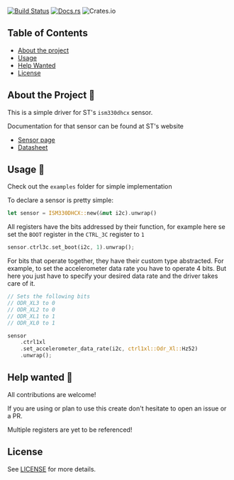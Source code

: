 [![Build Status](https://github.com/sousandrei/ism330dhcx/workflows/Main/badge.svg)](https://github.com/sousandrei/ism330dhcx/actions)
[![Docs.rs](https://docs.rs/ism330dhcx/badge.svg)](https://docs.rs/ism330dhcx)
![Crates.io](https://img.shields.io/crates/v/ism330dhcx)

## Table of Contents

- [About the project](#about)
- [Usage](#usage)
- [Help Wanted](#help-wanted)
- [License](#license)

## <a name="about"></a> About the Project 📃

This is a simple driver for ST's `ism330dhcx` sensor.

Documentation for that sensor can be found at ST's website

- [Sensor page](https://www.st.com/en/mems-and-sensors/ism330dhcx.html)
- [Datasheet](https://www.st.com/resource/en/datasheet/ism330dhcx.pdf)

## <a name="usage"></a> Usage 👀

Check out the `examples` folder for simple implementation

To declare a sensor is pretty simple:

```rust
let sensor = ISM330DHCX::new(&mut i2c).unwrap()
```

All registers have the bits addressed by their function, for example here se set the `BOOT` register in the `CTRL_3C` register to `1`

```rust
sensor.ctrl3c.set_boot(i2c, 1).unwrap();
```

For bits that operate together, they have their custom type abstracted. For example, to set the accelerometer data rate you have to operate 4 bits. But here you just have to specify your desired data rate and the driver takes care of it.

```rust
// Sets the following bits
// ODR_XL3 to 0
// ODR_XL2 to 0
// ODR_XL1 to 1
// ODR_XL0 to 1

sensor
    .ctrl1xl
    .set_accelerometer_data_rate(i2c, ctrl1xl::Odr_Xl::Hz52)
    .unwrap();
```

## <a name="help-wanted"></a> Help wanted 🤝

All contributions are welcome!

If you are using or plan to use this create don't hesitate to open an issue or a PR.

Multiple registers are yet to be referenced!

## <a name="license"></a> License

See [LICENSE](https://github.com/sousandrei/firesquid/blob/master/LICENSE) for more details.
